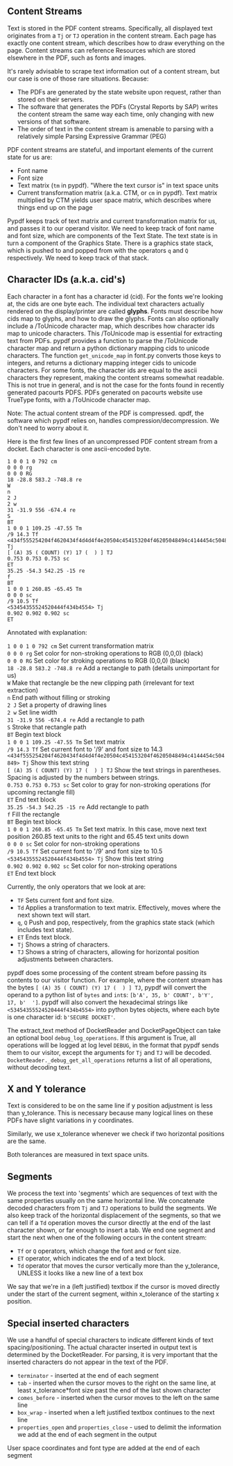 Content Streams
---
Text is stored in the PDF content streams. 
Specifically, all displayed text originates from a `Tj` or `TJ` operation in the content stream.
Each page has exactly one content stream, which describes how to draw everything on the page. 
Content streams can reference Resources which are stored elsewhere in the PDF, such as fonts and images.


It's rarely advisable to scrape text information out of a content stream, but our case is one of those rare situations.
Because: 
- The PDFs are generated by the state website upon request, rather than stored on their servers.
- The software that generates the PDFs (Crystal Reports by SAP) writes the content stream the same way each time, 
only changing with new versions of that software.
- The order of text in the content stream is amenable to parsing with a relatively simple Parsing Expressive Grammar (PEG)

PDF content streams are stateful, and important elements of the current state for us are:
- Font name
- Font size
- Text matrix (`tm` in pypdf). "Where the text cursor is" in text space units
- Current transformation matrix (a.k.a. CTM, or `cm` in pypdf). 
Text matrix multiplied by CTM yields user space matrix, which describes where things end up on the page

Pypdf keeps track of text matrix and current transformation matrix for us, and passes it to our operand visitor.
We need to keep track of font name and font size, which are components of the Text State. 
The text state is in turn a component of the Graphics State.
There is a graphics state stack, which is pushed to and popped from with the operators `q` and `Q` respectively.
We need to keep track of that stack.



Character IDs (a.k.a. cid's)
---
Each character in a font has a character id (cid). For the fonts we're looking at, the cids are one byte each.
The individual text characters actually rendered on the display/printer are called **glyphs**.
Fonts must describe how cids map to glyphs, and how to draw the glyphs. 
Fonts can also optionally include a /ToUnicode character map, which describes how character ids map to unicode characters.
This /ToUnicode map is essential for extracting text from PDFs. 
pypdf provides a function to parse the /ToUnicode character map and return a python dictionary mapping cids to unicode characters. 
The function `get_unicode_map` in font.py converts those keys to integers, and returns a dictionary mapping integer cids to unicode characters.
For some fonts, the character ids are equal to the ascii characters they represent, making the content streams somewhat readable.
This is not true in general, and is not the case for the fonts found in recently generated pacourts PDFS.
PDFs generated on pacourts website use TrueType fonts, with a /ToUnicode character map.


Note: The actual content stream of the PDF is compressed. 
qpdf, the software which pypdf relies on, handles compression/decompression.
We don't need to worry about it.


Here is the first few lines of an uncompressed PDF content stream from a docket. Each character is one ascii-encoded byte.
```text
1 0 0 1 0 792 cm
0 0 0 rg
0 0 0 RG
18 -28.8 583.2 -748.8 re
W
n
2 J
2 w
31 -31.9 556 -674.4 re
S
BT
1 0 0 1 109.25 -47.55 Tm
/9 14.3 Tf
<434f555254204f4620434f4d4d4f4e20504c454153204f46205048494c4144454c504849> Tj
[ (A) 35 ( COUNT) (Y) 17 (  ) ] TJ
0.753 0.753 0.753 sc
ET
35.25 -54.3 542.25 -15 re
f
BT
1 0 0 1 260.85 -65.45 Tm
0 0 0 sc
/9 10.5 Tf
<53454355524520444f434b4554> Tj
0.902 0.902 0.902 sc
ET
```
Annotated with explanation:

`1 0 0 1 0 792 cm` Set current transformation matrix \
`0 0 0 rg` Set color for non-stroking operations to RGB (0,0,0) (black)\
`0 0 0 RG` Set color for stroking operations to RGB (0,0,0) (black)\
`18 -28.8 583.2 -748.8 re` Add a rectangle to path (details unimportant for us) \
`W` Make that rectangle be the new clipping path (irrelevant for text extraction)\
`n` End path without filling or stroking\
`2 J` Set a property of drawing lines\
`2 w` Set line width\
`31 -31.9 556 -674.4 re` Add a rectangle to path\
`S` Stroke that rectangle path\
`BT` Begin text block\
`1 0 0 1 109.25 -47.55 Tm` Set text matrix\
`/9 14.3 Tf` Set current font to '/9' and font size to 14.3\
`<434f555254204f4620434f4d4d4f4e20504c454153204f46205048494c4144454c504849> Tj` Show this text string\
`[ (A) 35 ( COUNT) (Y) 17 (  ) ] TJ` Show the text strings in parentheses. Spacing is adjusted by the numbers between strings.\
`0.753 0.753 0.753 sc` Set color to gray for non-stroking operations (for upcoming rectangle fill)\
`ET` End text block\
`35.25 -54.3 542.25 -15 re` Add rectangle to path\
`f` Fill the rectangle\
`BT` Begin text block\
`1 0 0 1 260.85 -65.45 Tm` Set text matrix. In this case, move next text position 260.85 text units to the right and 65.45 text units down\
`0 0 0 sc` Set color for non-stroking operations\
`/9 10.5 Tf` Set current font to '/9' and font size to 10.5\
`<53454355524520444f434b4554> Tj` Show this text string\
`0.902 0.902 0.902 sc` Set color for non-stroking operations\
`ET` End text block

Currently, the only operators that we look at are:
- `TF` Sets current font and font size.
- `Td` Applies a transformation to text matrix. Effectively, moves where the next shown text will start.
- `q`, `Q` Push and pop, respectively, from the graphics state stack (which includes text state).
- `ET` Ends text block.
- `Tj` Shows a string of characters.
- `TJ` Shows a string of characters, allowing for horizontal position adjustments between characters.

pypdf does some processing of the content stream before passing its contents to our visitor function. 
For example, where the content stream has the bytes `[ (A) 35 ( COUNT) (Y) 17 (  ) ] TJ`, 
pypdf will convert the operand to a python list of `bytes` and `int`s:
`[b'A', 35, b' COUNT', b'Y', 17, b'  ']`.
pypdf will also convert the hexadecimal strings like `<53454355524520444f434b4554>` into python bytes objects, where each byte is one character id:
`b'SECURE DOCKET'`.

The extract_text method of DocketReader and DocketPageObject can take an optional bool `debug_log_operations`.
If this argument is True, all operations will be logged at log level `DEBUG`, in the format that pypdf sends them to our visitor,
except the arguments for `Tj` and `TJ` will be decoded.
`DocketReader._debug_get_all_operations` returns a list of all operations, without decoding text.

X and Y tolerance
---
Text is considered to be on the same line if y position adjustment is less than y_tolerance.
This is necessary because many logical lines on these PDFs have slight variations in y coordinates.

Similarly, we use x_tolerance whenever we check if two horizontal positions are the same. 

Both tolerances are measured in text space units.

Segments
---
We process the text into 'segments' which are sequences of text with the same properties usually on the same horizontal line.
We concatenate decoded characters from `Tj` and `TJ` operations to build the segments.
We also keep track of the horizontal displacement of the segments, so that we can tell if a `Td` operation moves the cursor 
directly at the end of the last character shown, or far enough to insert a tab.
We end one segment and start the next when one of the following occurs in the content stream:
- `Tf` or `Q` operators, which change the font and or font size.
- `ET` operator, which indicates the end of a text block.
- `Td` operator that moves the cursor vertically more than the y_tolerance, UNLESS it looks like a new line of a text box

We say that we're in a (left justified) textbox if the cursor is moved directly under the start of the current segment,
within x_tolerance of the starting x position.

Special inserted characters
---
We use a handful of special characters to indicate different kinds of text spacing/positioning.
The actual character inserted in output text is determined by the DocketReader.
For parsing, it is very important that the inserted characters do not appear in the text of the PDF.
- `terminator` - inserted at the end of each segment
- `tab` - inserted when the cursor moves to the right on the same line, at least x_tolerance*font size past the end of the last shown character
- `comes_before` - inserted when the cursor moves to the left on the same line
- `box_wrap` - inserted when a left justified textbox continues to the next line
- `properties_open` and `properties_close` - used to delimit the information we add at the end of each segment in the output

User space coordinates and font type are added at the end of each segment 